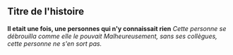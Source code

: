 ## Titre de l'histoire

**Il etait une fois, une personnes qui n'y connaissait rien**
*Cette personne se débrouilla comme elle le pouvait*
_Malheureusement, sans ses collègues, cette personne ne s'en sort pas._
